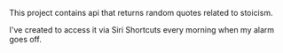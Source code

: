 This project contains api that returns random quotes related to stoicism.

I've created to access it via Siri Shortcuts every morning when my alarm goes off.